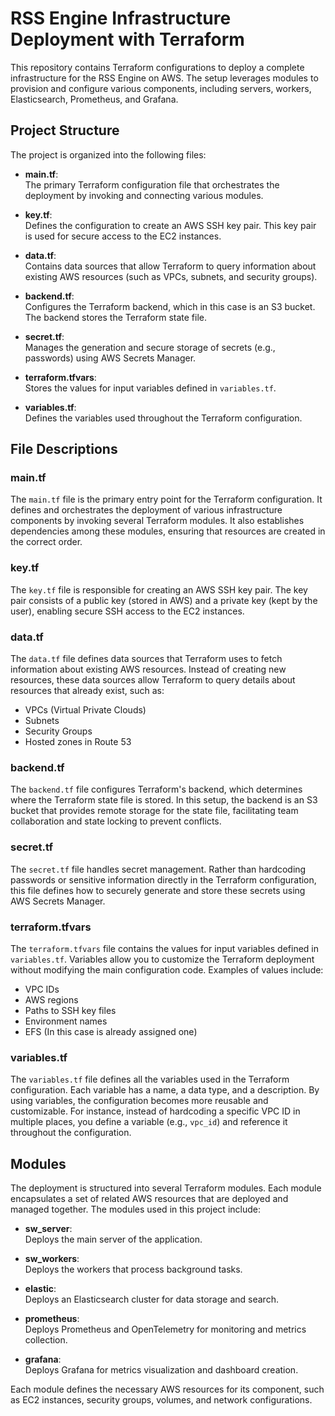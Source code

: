 # RSS Engine Infrastructure Deployment with Terraform

This repository contains Terraform configurations to deploy a complete infrastructure for the RSS Engine on AWS. The setup leverages modules to provision and configure various components, including servers, workers, Elasticsearch, Prometheus, and Grafana.

## Project Structure

The project is organized into the following files:

- **main.tf**:  
  The primary Terraform configuration file that orchestrates the deployment by invoking and connecting various modules.

- **key.tf**:  
  Defines the configuration to create an AWS SSH key pair. This key pair is used for secure access to the EC2 instances.

- **data.tf**:  
  Contains data sources that allow Terraform to query information about existing AWS resources (such as VPCs, subnets, and security groups).

- **backend.tf**:  
  Configures the Terraform backend, which in this case is an S3 bucket. The backend stores the Terraform state file.

- **secret.tf**:  
  Manages the generation and secure storage of secrets (e.g., passwords) using AWS Secrets Manager.

- **terraform.tfvars**:  
  Stores the values for input variables defined in `variables.tf`.

- **variables.tf**:  
  Defines the variables used throughout the Terraform configuration.

## File Descriptions

### main.tf
The `main.tf` file is the primary entry point for the Terraform configuration. It defines and orchestrates the deployment of various infrastructure components by invoking several Terraform modules. It also establishes dependencies among these modules, ensuring that resources are created in the correct order.

### key.tf
The `key.tf` file is responsible for creating an AWS SSH key pair. The key pair consists of a public key (stored in AWS) and a private key (kept by the user), enabling secure SSH access to the EC2 instances.

### data.tf
The `data.tf` file defines data sources that Terraform uses to fetch information about existing AWS resources. Instead of creating new resources, these data sources allow Terraform to query details about resources that already exist, such as:
- VPCs (Virtual Private Clouds)
- Subnets
- Security Groups
- Hosted zones in Route 53

### backend.tf
The `backend.tf` file configures Terraform's backend, which determines where the Terraform state file is stored. In this setup, the backend is an S3 bucket that provides remote storage for the state file, facilitating team collaboration and state locking to prevent conflicts.

### secret.tf
The `secret.tf` file handles secret management. Rather than hardcoding passwords or sensitive information directly in the Terraform configuration, this file defines how to securely generate and store these secrets using AWS Secrets Manager.

### terraform.tfvars
The `terraform.tfvars` file contains the values for input variables defined in `variables.tf`. Variables allow you to customize the Terraform deployment without modifying the main configuration code. Examples of values include:
- VPC IDs
- AWS regions
- Paths to SSH key files
- Environment names
- EFS (In this case is already assigned one)

### variables.tf
The `variables.tf` file defines all the variables used in the Terraform configuration. Each variable has a name, a data type, and a description. By using variables, the configuration becomes more reusable and customizable. For instance, instead of hardcoding a specific VPC ID in multiple places, you define a variable (e.g., `vpc_id`) and reference it throughout the configuration.

## Modules

The deployment is structured into several Terraform modules. Each module encapsulates a set of related AWS resources that are deployed and managed together. The modules used in this project include:

- **sw_server**:  
  Deploys the main server of the application.
  
- **sw_workers**:  
  Deploys the workers that process background tasks.
  
- **elastic**:  
  Deploys an Elasticsearch cluster for data storage and search.
  
- **prometheus**:  
  Deploys Prometheus and OpenTelemetry for monitoring and metrics collection.
  
- **grafana**:  
  Deploys Grafana for metrics visualization and dashboard creation.

Each module defines the necessary AWS resources for its component, such as EC2 instances, security groups, volumes, and network configurations.


